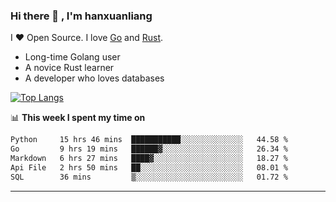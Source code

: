 ### Hi there 👋 , I'm hanxuanliang

<!--
**hanxuanliang/hanxuanliang** is a ✨ _special_ ✨ repository because its `README.md` (this file) appears on your GitHub profile.

Here are some ideas to get you started:

- 🔭 I’m currently working on ...
- 🌱 I’m currently learning ...
- 👯 I’m looking to collaborate on ...
- 🤔 I’m looking for help with ...
- 💬 Ask me about ...
- 📫 How to reach me: ...
- 😄 Pronouns: ...
- ⚡ Fun fact: ...
-->
I ❤ Open Source. I love [Go](https://golang.org) and [Rust](https://www.rust-lang.org/zh-CN/).

* Long-time Golang user
* A novice Rust learner
* A developer who loves databases

[![Top Langs](https://github-readme-stats.vercel.app/api?username=hanxuanliang&show_icons=true&count_private=true&line_height=40)](https://github.com/anuraghazra/github-readme-stats)

📊 **This week I spent my time on**
<!--START_SECTION:waka-->

```txt
Python     15 hrs 46 mins  ███████████░░░░░░░░░░░░░░   44.58 %
Go         9 hrs 19 mins   ██████▓░░░░░░░░░░░░░░░░░░   26.34 %
Markdown   6 hrs 27 mins   ████▓░░░░░░░░░░░░░░░░░░░░   18.27 %
Api File   2 hrs 50 mins   ██░░░░░░░░░░░░░░░░░░░░░░░   08.01 %
SQL        36 mins         ▒░░░░░░░░░░░░░░░░░░░░░░░░   01.72 %
```

<!--END_SECTION:waka-->

***
